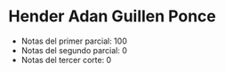 # Hender Adan Guillen Ponce

- Notas del primer parcial: 100
- Notas del segundo parcial: 0
- Notas del tercer corte: 0
